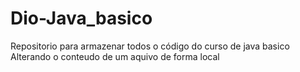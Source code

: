 # Dio-Java_basico
Repositorio para armazenar todos o código do curso de java basico
Alterando o conteudo de um aquivo de forma local